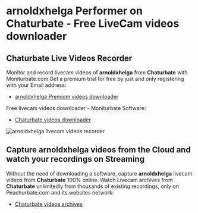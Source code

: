 # arnoldxhelga Performer on Chaturbate - Free LiveCam videos downloader

## Chaturbate Live Videos Recorder

Monitor and record livecam videos of **arnoldxhelga** from **Chaturbate** with Moniturbate.com
Get a premium trial for free by just and only registering with your Email address:
* [arnoldxhelga Premium videos downloader](https://moniturbate.com/request-demo-licence-key.html)

Free livecam videos downloader - Moniturbate Software:
* [Chaturbate videos downloader](https://moniturbate.com/moniturbate-download-software.html)

![arnoldxhelga livecam videos recorder](https://peachurnet.com/templates/moniturbate-software.png)


## Capture arnoldxhelga videos from the Cloud and watch your recordings on Streaming

Without the need of downloading a software, capture **arnoldxhelga** livecam videos from **Chaturbate** 100% online.
Watch Livecam archives from **Chaturbate** unlimitedly from thousands of existing recordings, only on Peachurbate.com and its websites network:
* [Chaturbate videos archives](https://peachurnet.com/)